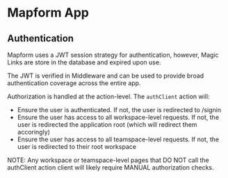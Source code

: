 # Mapform App

## Authentication

Mapform uses a JWT session strategy for authentication, however, Magic Links are store in the database and expired upon use.

The JWT is verified in Middleware and can be used to provide broad authentication coverage across the entire app.

Authorization is handled at the action-level. The `authClient` action will:

- Ensure the user is authenticated. If not, the user is redirected to /signin
- Ensure the user has access to all workspace-level requests. If not, the user is redirected the application root (which will redirect them accoringly)
- Ensure the user has access to all teamspace-level requests. If not, the user is redirected to their root workspace

NOTE: Any workspace or teamspace-level pages that DO NOT call the authClient action client will likely require MANUAL authorization checks.
